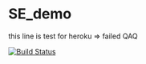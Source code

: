 # SE_demo

this line is test for heroku => failed QAQ

[![Build Status](https://travis-ci.com/HsiehChin/SE_demo1.svg?branch=master)](https://travis-ci.com/HsiehChin/SE_demo1)
